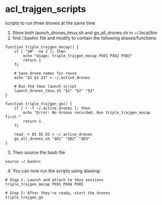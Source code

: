 # acl_trajgen_scripts
scripts to run three drones at the same time

1. Store both launch_drones_tmux.sh and go_all_drones.sh in ~/.local/bin
2. find /.bashrc file and modify to contain the following aliases/functions:
```
function triple_trajgen_mocap() {
    if [ "$#" -ne 3 ]; then      
        echo "Usage: triple_trajgen_mocap PX01 PX02 PX03"
        return 1
    fi

    # Save drone names for reuse
    echo "$1 $2 $3" > ~/.active_drones

    # Run the tmux launch script
    launch_drones_tmux.sh "$1" "$2" "$3"
}
```
```
function triple_trajgen_go() {
    if [ ! -f ~/.active_drones ]; then
        echo "Error: No drones recorded. Run triple_trajgen_mocap first."
        return 1
    fi

    read -r D1 D2 D3 < ~/.active_drones
    go_all_drones.sh "$D1" "$D2" "$D3"
}
```
3. Then source the bash file
```
source ~/.bashrc
```
4. You can now run the scripts using aliasing:
```
# Step 1: Launch and attach to tmux sessions
triple_trajgen_mocap PX01 PX04 PX05

# Step 2: After they're ready, start the drones
triple_trajgen_go
```
